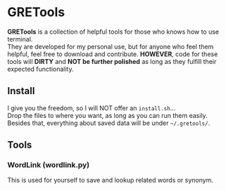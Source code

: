 # GRETools

__GRETools__ is a collection of helpful tools for those who knows how to use terminal.  
They are developed for my personal use, but for anyone who feel them helpful, feel free to download and contribute. __HOWEVER__, code for these tools will __DIRTY__ and __NOT be further polished__ as long as they fulfill their expected functionality. 

## Install
I give you the freedom, so I will NOT offer an `install.sh`...  
Drop the files to where you want, as long as you can run them easily.  
Besides that, everything about saved data will be under `~/.gretools/`.  

## Tools

### WordLink (wordlink.py)
This is used for yourself to save and lookup related words or synonym.